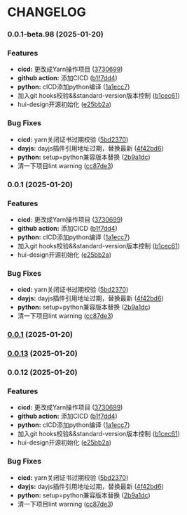 # CHANGELOG
### 0.0.1-beta.98 (2025-01-20)


### Features

* **cicd:** 更改成Yarn操作项目 ([3730699](https://github.com/zaihui/hui-design/commit/3730699d42882a2a841d9765ee037d65f35b2c61))
* **github action:** 添加CICD ([b1f7dd4](https://github.com/zaihui/hui-design/commit/b1f7dd40516b676c2c1eaf447bf697135ff1026e))
* **python:** cICD添加python编译 ([1a1ecc7](https://github.com/zaihui/hui-design/commit/1a1ecc79f1375b4e35390e6823749b271af35ad2))
* 加入git hooks校验&&standard-version版本控制 ([b1cec61](https://github.com/zaihui/hui-design/commit/b1cec61f43774281ccec16840c4e5d355cbab19c))
* hui-design开源初始化 ([e25bb2a](https://github.com/zaihui/hui-design/commit/e25bb2a3b5bfbf113a0834786b569f21fe7b57e5))


### Bug Fixes

* **cicd:** yarn关闭证书过期校验 ([5bd2370](https://github.com/zaihui/hui-design/commit/5bd2370dd0e25d4d1f7c8b1be2666473b5d0a3ac))
* **dayjs:** dayjs插件引用地址过期，替换最新 ([4f42bd6](https://github.com/zaihui/hui-design/commit/4f42bd6ffa29a820f4163cfebf3d848de3d6957a))
* **python:** setup=python兼容版本替换 ([2b9a1dc](https://github.com/zaihui/hui-design/commit/2b9a1dc2aae90dfb50704bbeb84261a2c11aea90))
* 清一下项目lint warning ([cc87de3](https://github.com/zaihui/hui-design/commit/cc87de3491c177c27b3ecd1a40bea8584dbe0acd))

### 0.0.1 (2025-01-20)


### Features

* **cicd:** 更改成Yarn操作项目 ([3730699](https://github.com/zaihui/hui-design/commit/3730699d42882a2a841d9765ee037d65f35b2c61))
* **github action:** 添加CICD ([b1f7dd4](https://github.com/zaihui/hui-design/commit/b1f7dd40516b676c2c1eaf447bf697135ff1026e))
* **python:** cICD添加python编译 ([1a1ecc7](https://github.com/zaihui/hui-design/commit/1a1ecc79f1375b4e35390e6823749b271af35ad2))
* 加入git hooks校验&&standard-version版本控制 ([b1cec61](https://github.com/zaihui/hui-design/commit/b1cec61f43774281ccec16840c4e5d355cbab19c))
* hui-design开源初始化 ([e25bb2a](https://github.com/zaihui/hui-design/commit/e25bb2a3b5bfbf113a0834786b569f21fe7b57e5))


### Bug Fixes

* **cicd:** yarn关闭证书过期校验 ([5bd2370](https://github.com/zaihui/hui-design/commit/5bd2370dd0e25d4d1f7c8b1be2666473b5d0a3ac))
* **dayjs:** dayjs插件引用地址过期，替换最新 ([4f42bd6](https://github.com/zaihui/hui-design/commit/4f42bd6ffa29a820f4163cfebf3d848de3d6957a))
* **python:** setup=python兼容版本替换 ([2b9a1dc](https://github.com/zaihui/hui-design/commit/2b9a1dc2aae90dfb50704bbeb84261a2c11aea90))
* 清一下项目lint warning ([cc87de3](https://github.com/zaihui/hui-design/commit/cc87de3491c177c27b3ecd1a40bea8584dbe0acd))

### [0.0.1](https://github.com/zaihui/hui-design/compare/v0.0.13...v0.0.1) (2025-01-20)

### [0.0.13](https://github.com/zaihui/hui-design/compare/v0.0.12...v0.0.13) (2025-01-20)

### 0.0.12 (2025-01-20)


### Features

* **cicd:** 更改成Yarn操作项目 ([3730699](https://github.com/zaihui/hui-design/commit/3730699d42882a2a841d9765ee037d65f35b2c61))
* **github action:** 添加CICD ([b1f7dd4](https://github.com/zaihui/hui-design/commit/b1f7dd40516b676c2c1eaf447bf697135ff1026e))
* **python:** cICD添加python编译 ([1a1ecc7](https://github.com/zaihui/hui-design/commit/1a1ecc79f1375b4e35390e6823749b271af35ad2))
* 加入git hooks校验&&standard-version版本控制 ([b1cec61](https://github.com/zaihui/hui-design/commit/b1cec61f43774281ccec16840c4e5d355cbab19c))
* hui-design开源初始化 ([e25bb2a](https://github.com/zaihui/hui-design/commit/e25bb2a3b5bfbf113a0834786b569f21fe7b57e5))


### Bug Fixes

* **cicd:** yarn关闭证书过期校验 ([5bd2370](https://github.com/zaihui/hui-design/commit/5bd2370dd0e25d4d1f7c8b1be2666473b5d0a3ac))
* **dayjs:** dayjs插件引用地址过期，替换最新 ([4f42bd6](https://github.com/zaihui/hui-design/commit/4f42bd6ffa29a820f4163cfebf3d848de3d6957a))
* **python:** setup=python兼容版本替换 ([2b9a1dc](https://github.com/zaihui/hui-design/commit/2b9a1dc2aae90dfb50704bbeb84261a2c11aea90))
* 清一下项目lint warning ([cc87de3](https://github.com/zaihui/hui-design/commit/cc87de3491c177c27b3ecd1a40bea8584dbe0acd))
